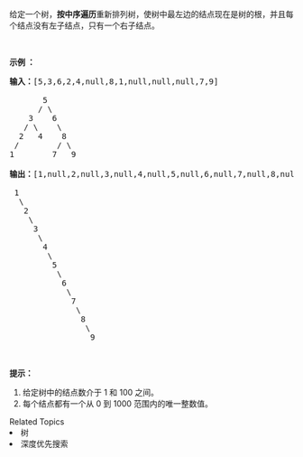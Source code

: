 <p>给定一个树，<strong>按中序遍历</strong>重新排列树，使树中最左边的结点现在是树的根，并且每个结点没有左子结点，只有一个右子结点。</p>

<p>&nbsp;</p>

<p><strong>示例 ：</strong></p>

<pre><strong>输入：</strong>[5,3,6,2,4,null,8,1,null,null,null,7,9]

       5
      / \
    3    6
   / \    \
  2   4    8
&nbsp;/        / \ 
1        7   9

<strong>输出：</strong>[1,null,2,null,3,null,4,null,5,null,6,null,7,null,8,null,9]

 1
&nbsp; \
&nbsp;  2
&nbsp;   \
&nbsp;    3
&nbsp;     \
&nbsp;      4
&nbsp;       \
&nbsp;        5
&nbsp;         \
&nbsp;          6
&nbsp;           \
&nbsp;            7
&nbsp;             \
&nbsp;              8
&nbsp;               \
                 9  </pre>

<p>&nbsp;</p>

<p><strong>提示：</strong></p>

<ol>
	<li>给定树中的结点数介于 1 和&nbsp;100 之间。</li>
	<li>每个结点都有一个从 0 到 1000 范围内的唯一整数值。</li>
</ol>
<div><div>Related Topics</div><div><li>树</li><li>深度优先搜索</li></div></div>